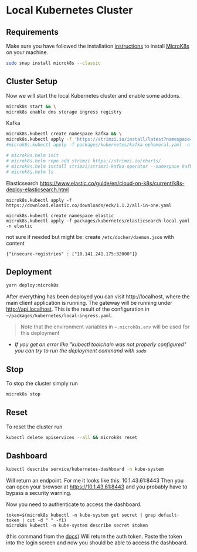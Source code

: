 # Local Kubernetes Cluster

## Requirements

Make sure you have followed the installation [instructions](ubuntu.md) to install [MicroK8s](https://github.com/ubuntu/microk8s) on your machine.

```bash
sudo snap install microk8s --classic
```

## Cluster Setup

Now we will start the local Kubernetes cluster and enable some addons.

```bash
microk8s start && \
microk8s enable dns storage ingress registry
```

Kafka

```bash
microk8s.kubectl create namespace kafka && \
microk8s.kubectl apply -f 'https://strimzi.io/install/latest?namespace=kafka' -n kafka && \
#microk8s.kubectl apply -f packages/kubernetes/kafka-ephemeral.yaml -n kafka
```

```bash
# microk8s.helm init
# microk8s.helm repo add strimzi https://strimzi.io/charts/
# microk8s.helm install strimzi/strimzi-kafka-operator --namespace kafka
# microk8s.helm ls
```

Elasticsearch
https://www.elastic.co/guide/en/cloud-on-k8s/current/k8s-deploy-elasticsearch.html

```
microk8s.kubectl apply -f https://download.elastic.co/downloads/eck/1.1.2/all-in-one.yaml

microk8s.kubectl create namespace elastic
microk8s.kubectl apply -f packages/kubernetes/elasticsearch-local.yaml -n elastic
```

not sure if needed but might be:
create `/etc/docker/daemon.json` with content

```
{"insecure-registries" : ["10.141.241.175:32000"]}
```

## Deployment

```bash
yarn deploy:microk8s
```

After everything has been deployed you can visit http://localhost, where the main client application is running. The gateway will be running under http://api.localhost.
This is the result of the configuration in `~/packages/kubernetes/local-ingress.yaml`.

> Note that the environment variables in `~.microk8s.env` will be used for this deployment

- _If you get an error like "kubectl toolchain was not properly configured" you can try to run the deployment command with `sudo`_

## Stop

To stop the cluster simply run

```bash
microk8s stop
```

## Reset

To reset the cluster run

```bash
kubectl delete apiservices --all && microk8s reset
```

## Dashboard

```bash
kubectl describe service/kubernetes-dashboard -n kube-system
```

Will return an endpoint. For me it looks like this: 10.1.43.61:8443
Then you can open your browser at https://10.1.43.61:8443 and you probably have to bypass a security warning.

Now you need to authenticate to access the dashboard.

```
token=$(microk8s kubectl -n kube-system get secret | grep default-token | cut -d " " -f1)
microk8s kubectl -n kube-system describe secret $token
```

(this command from the [docs][1])
Will return the auth token. Paste the token into the login screen and now you should be able to
access the dashboard.

[1]: https://microk8s.io/docs/addon-dashboard
